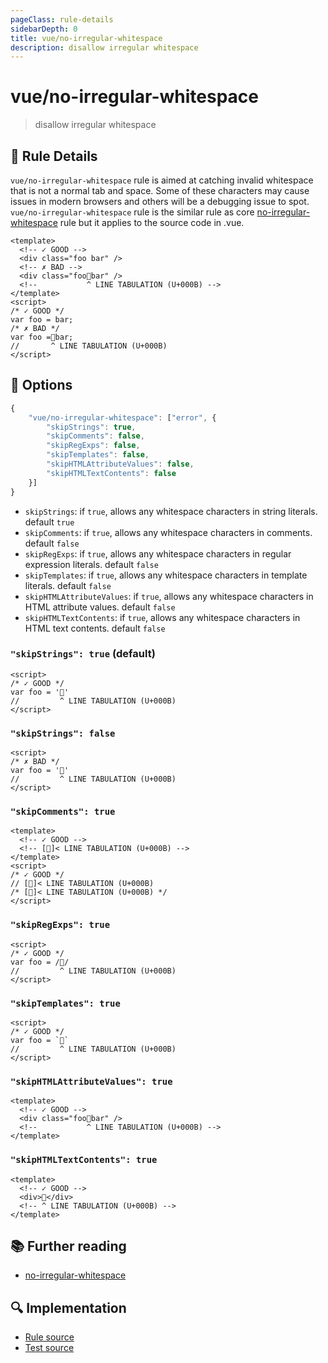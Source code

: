 ```yaml
---
pageClass: rule-details
sidebarDepth: 0
title: vue/no-irregular-whitespace
description: disallow irregular whitespace
---
```

# vue/no-irregular-whitespace
> disallow irregular whitespace

## :book: Rule Details

`vue/no-irregular-whitespace` rule is aimed at catching invalid whitespace that is not a normal tab and space. Some of these characters may cause issues in modern browsers and others will be a debugging issue to spot.
`vue/no-irregular-whitespace` rule is the similar rule as core [no-irregular-whitespace] rule but it applies to the source code in .vue.

<eslint-code-block :rules="{'vue/no-irregular-whitespace': ['error']}">

```vue
<template>
  <!-- ✓ GOOD -->
  <div class="foo bar" />
  <!-- ✗ BAD -->
  <div class="foobar" />
  <!--           ^ LINE TABULATION (U+000B) -->
</template>
<script>
/* ✓ GOOD */
var foo = bar;
/* ✗ BAD */
var foo =bar;
//       ^ LINE TABULATION (U+000B)
</script>
```

</eslint-code-block>

## :wrench: Options

```js
{
    "vue/no-irregular-whitespace": ["error", {
        "skipStrings": true,
        "skipComments": false,
        "skipRegExps": false,
        "skipTemplates": false,
        "skipHTMLAttributeValues": false,
        "skipHTMLTextContents": false
    }]
}
```

- `skipStrings`: if `true`, allows any whitespace characters in string literals. default `true`
- `skipComments`: if `true`, allows any whitespace characters in comments. default `false`
- `skipRegExps`: if `true`, allows any whitespace characters in regular expression literals. default `false`
- `skipTemplates`: if `true`, allows any whitespace characters in template literals. default `false`
- `skipHTMLAttributeValues`: if `true`, allows any whitespace characters in HTML attribute values. default `false`
- `skipHTMLTextContents`: if `true`, allows any whitespace characters in HTML text contents. default `false`

### `"skipStrings": true` (default)

<eslint-code-block :rules="{'vue/no-irregular-whitespace': ['error', {skipStrings: true}]}">

```vue
<script>
/* ✓ GOOD */
var foo = ''
//         ^ LINE TABULATION (U+000B)
</script>
```

</eslint-code-block>

### `"skipStrings": false`

<eslint-code-block :rules="{'vue/no-irregular-whitespace': ['error', {skipStrings: false}]}">

```vue
<script>
/* ✗ BAD */
var foo = ''
//         ^ LINE TABULATION (U+000B)
</script>
```

</eslint-code-block>

### `"skipComments": true`

<eslint-code-block :rules="{'vue/no-irregular-whitespace': ['error', {skipComments: true}]}">

```vue
<template>
  <!-- ✓ GOOD -->
  <!-- []< LINE TABULATION (U+000B) -->
</template>
<script>
/* ✓ GOOD */
// []< LINE TABULATION (U+000B)
/* []< LINE TABULATION (U+000B) */
</script>
```

</eslint-code-block>

### `"skipRegExps": true`

<eslint-code-block :rules="{'vue/no-irregular-whitespace': ['error', {skipRegExps: true}]}">

```vue
<script>
/* ✓ GOOD */
var foo = //
//         ^ LINE TABULATION (U+000B)
</script>
```

</eslint-code-block>

### `"skipTemplates": true`

<eslint-code-block :rules="{'vue/no-irregular-whitespace': ['error', {skipTemplates: true}]}">

```vue
<script>
/* ✓ GOOD */
var foo = ``
//         ^ LINE TABULATION (U+000B)
</script>
```

</eslint-code-block>

### `"skipHTMLAttributeValues": true`

<eslint-code-block :rules="{'vue/no-irregular-whitespace': ['error', {skipHTMLAttributeValues: true}]}">

```vue
<template>
  <!-- ✓ GOOD -->
  <div class="foobar" />
  <!--           ^ LINE TABULATION (U+000B) -->
</template>
```

</eslint-code-block>

### `"skipHTMLTextContents": true`

<eslint-code-block :rules="{'vue/no-irregular-whitespace': ['error', {skipHTMLTextContents: true}]}">

```vue
<template>
  <!-- ✓ GOOD -->
  <div></div>
  <!-- ^ LINE TABULATION (U+000B) -->
</template>
```

</eslint-code-block>

## :books: Further reading

- [no-irregular-whitespace]

[no-irregular-whitespace]: https://eslint.org/docs/rules/no-irregular-whitespace

## :mag: Implementation

- [Rule source](https://github.com/vuejs/eslint-plugin-vue/blob/master/lib/rules/no-irregular-whitespace.js)
- [Test source](https://github.com/vuejs/eslint-plugin-vue/blob/master/tests/lib/rules/no-irregular-whitespace.js)
